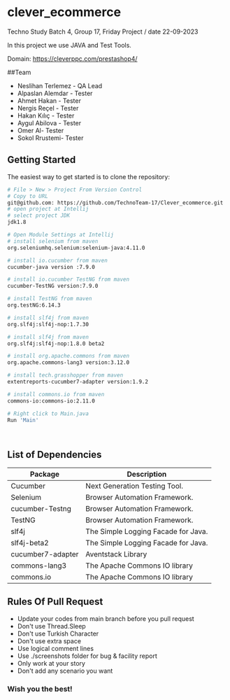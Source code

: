 # clever_ecommerce

Techno Study Batch 4, Group 17, Friday Project / date 22-09-2023

In this project we use JAVA and Test Tools.

Domain: https://cleverppc.com/prestashop4/

##Team

- Neslihan Terlemez - QA Lead
- Alpaslan Alemdar - Tester
- Ahmet Hakan - Tester
- Nergis Reçel - Tester
- Hakan Kılıç - Tester
- Aygul Abilova - Tester
- Omer Al- Tester
- Sokol Rrustemi- Tester
 
Getting Started
---------------

The easiest way to get started is to clone the repository:

```bash
# File > New > Project From Version Control 
# Copy to URL
git@github.com: https://github.com/TechnoTeam-17/Clever_ecommerce.git
# open project at Intellij
# select project JDK
jdk1.8

# Open Module Settings at Intellij
# install selenium from maven
org.seleniumhq.selenium:selenium-java:4.11.0

# install io.cucumber from maven
cucumber-java version :7.9.0

# install io.cucumber TestNG from maven
cucumber-TestNG version:7.9.0

# install TestNG from maven
org.testNG:6.14.3

# install slf4j from maven
org.slf4j:slf4j-nop:1.7.30

# install slf4j from maven
org.slf4j:slf4j-nop:1.8.0 beta2

# install org.apache.commons from maven
org.apache.commons-lang3 version:3.12.0

# install tech.grasshopper from maven
extentreports-cucumber7-adapter version:1.9.2

# install commons.io from maven
commons-io:commons-io:2.11.0

# Right click to Main.java
Run 'Main'

 
```

List of Dependencies
----------------

| Package                 | Description                         |
|-------------------------|-------------------------------------|
| Cucumber                | Next Generation Testing Tool.       |
| Selenium                | Browser Automation Framework.       |
| cucumber-Testng         | Browser Automation Framework.       |
| TestNG                  | Browser Automation Framework.       |
| slf4j                   | The Simple Logging Facade for Java. | 
| slf4j-beta2             | The Simple Logging Facade for Java. |
| cucumber7-adapter       | Aventstack Library                  |
| commons-lang3           | The Apache Commons IO library       |
| commons.io              | The Apache Commons IO library       |

## Rules Of Pull Request
- Update your codes from main branch before you pull request
- Don't use Thread.Sleep
- Don't use Turkish Character
- Don't use extra space
- Use logical comment lines
- Use ./screenshots folder for bug & facility report
- Only work at your story
- Don't add any scenario you want

### Wish you the best! 
